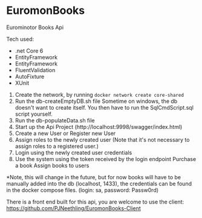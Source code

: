 # EuromonBooks
 Eurominotor Books Api

Tech used: 
- .net Core 6 
- EntityFramework
- EntityFramework 
- FluentValidation 
- AutoFixture 
- XUnit 

1. Create the network, by running 
      `docker network create core-shared`
2. Run the db-createEmptyDB.sh file
     Sometime on windows, the db doesn't want to create itself. You then have to run the SqlCmdScript.sql script yourself.
3. Run the db-populateData.sh file
4. Start up the Api Project (http://localhost:9998/swagger/index.html)
5. Create a new User or Register new User
6. Assign roles to the newly created user (Note that it's not necessary to assign roles to a registered user.)
7. Login using the newly created user credentials
8. Use the system using the token received by the login endpoint
      Purchase a book
      Assign books to users

*Note, this will change in the future, but for now books will have to be manually added into the db (localhost, 1433), the credentials can be found in the docker compose files. (login: sa, password: Passw0rd)

There is a front end built for this api, you are welcome to use the client:
https://github.com/PJNeethling/EuromonBooks-Client